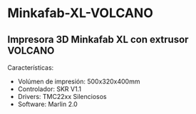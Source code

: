 # Minkafab-XL-VOLCANO
## Impresora 3D Minkafab XL con extrusor VOLCANO
Características:
* Volúmen de impresión: 500x320x400mm
* Controlador: SKR V1.1
* Drivers: TMC22xx Silenciosos
* Software: Marlin 2.0
